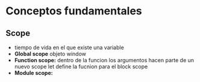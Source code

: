 # Conceptos fundamentales
## Scope
- tiempo de vida en el que existe una variable
- **Global scope** objeto window
- **Function scope:** dentro de la funcion los argumentos hacen parte de un nuevo scope
let define la fucnion para el block scope
- **Module scope:** <script type="module"> limita el alcance al archivo, necesario usar el **export** en el archivo
## Closures:
- combinar el scope con funciones
- las funciones de ejecucion inmediata evitan que lo que se defina adentro de ellas este disponible en el scope global:
- ![image](https://user-images.githubusercontent.com/32855979/64040882-9d02a180-cb23-11e9-99d8-85ee35d442f3.png)
- los closures permiten tener variables privadas
- ![image](https://user-images.githubusercontent.com/32855979/64041281-b0fad300-cb24-11e9-9f70-bf8a4a1f74a9.png)
- en el ejemplo del contador no se puede modificar la variable count, se logra que sea privada por medio del retorno de las funciones y el aislamiento del scope
## This
- **en el global scope:** this es window
- **funcion:** es window excepto en el strict mode:
```js
'use strict';
``` 
- this es el que esta llamando un fragmento de codigo
- **Dentro de class:** cuando se instancia con la palabra new se refiere a la instancia
## Metodos call, apply y bind
- this no se puede asignar directamente
### call 
- se le pasa el this por medio del metodo de la funcion, cualquier funcion tiene estos metodos 
-  ![image](https://user-images.githubusercontent.com/32855979/64042643-f076ee80-cb27-11e9-9123-d0ab8c5d3d1a.png)
### apply 
- hace la misma funcion que call pero los argumentos son diferentes, los argumentos van en un arreglo:
```js
f.apply(this, [a,b,c])
``` 
### Bind 
- construye una nueva funcion, con el this que se le pasa ya integrado

## Prototype

- todas las funciones tienen un .prototype que en principio es vacio
- new saca cosas de prototype, es un atajo para object.create
  - se usa this dentro de la funcion y el return this es implicito:

## Herencia prototipal
- se heredan los prototipos, se pueden ver con Object.getPrototypeOf() 
- JS busca las propiedades en los prototipos padre
- Object es el padre de todos los objetos de js, incluyendo funciones.
# Funcionamiento de JS
## Parsers y Abstract Sintax Tree

- ![image](https://user-images.githubusercontent.com/32855979/64047500-90d31000-cb34-11e9-82d4-e807af143be0.png) .
- ![image](https://user-images.githubusercontent.com/32855979/64047695-1e166480-cb35-11e9-954f-409a9260d484.png) -
- ![image](https://user-images.githubusercontent.com/32855979/64047792-66358700-cb35-11e9-85ac-baaf65428768.png) .
## JS engine
- tratar de que las funciones se ejecuten igual para que el optimizador las haga machine code y sean rapidas
## Event loop
- stack es organizado y heap es aleatorio 
- ![image](https://user-images.githubusercontent.com/32855979/64048640-e361fb80-cb37-11e9-93b9-caf8b7cd3899.png)
- pasar del task queue al stack
- las promesas estan en la cola de microtareas y se les da preferencia.

# Fundamentos intermedios
## promesas.
- se pueden reemplazar por async await, por ejemplo:
```js
async function f() {
data = await fetch(url) //promesa
return data
}
```
- toda funcion async retorna promesa
- **Promise.all([promesas])** resuelve una arreglo de promesas, si una falla todas fallan.
- **Promise.race([promesas])** devuelve la primera promesa que se resuelve.
## getters y setters.
- permite tener propiedades virtuales
- palabras reservadas get y set
- tener propiedades que no existen directamente, ejemplo un calculo

# Fundam Avanzados
## Proxy.
- feature reciente de JS
- palabra reservada proxy
```js
const b= new Proxy (target, handler)
```
- el proxy tiene muchas maneras de implementar interceptores
## Generadores:
- se declaran con un * despues del nombre de la funcion, se pueden parar y detener, mediante la palabra reservada **yield** y el metogo gen.next()
- ![image](https://user-images.githubusercontent.com/32855979/64058171-d8758e00-cb6c-11e9-931b-cf3548917b39.png)
- el yield puede recibir un parametro por medio del next
- ![image](https://user-images.githubusercontent.com/32855979/64058231-d95aef80-cb6d-11e9-83e2-55d73ceb4180.png)
 
# APIS del DOM
# Typescript
# Patrones de diseño

